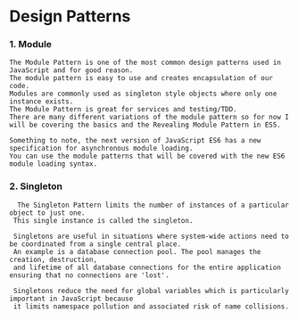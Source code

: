 # Design Patterns  

### 1. Module

    The Module Pattern is one of the most common design patterns used in JavaScript and for good reason. 
    The module pattern is easy to use and creates encapsulation of our code.
    Modules are commonly used as singleton style objects where only one instance exists. 
    The Module Pattern is great for services and testing/TDD.
    There are many different variations of the module pattern so for now I will be covering the basics and the Revealing Module Pattern in ES5.
    
    Something to note, the next version of JavaScript ES6 has a new specification for asynchronous module loading.
    You can use the module patterns that will be covered with the new ES6 module loading syntax. 

### 2. Singleton 
        
      The Singleton Pattern limits the number of instances of a particular object to just one. 
     This single instance is called the singleton.

     Singletons are useful in situations where system-wide actions need to be coordinated from a single central place.
     An example is a database connection pool. The pool manages the creation, destruction, 
     and lifetime of all database connections for the entire application ensuring that no connections are 'lost'.

     Singletons reduce the need for global variables which is particularly important in JavaScript because 
     it limits namespace pollution and associated risk of name collisions.
